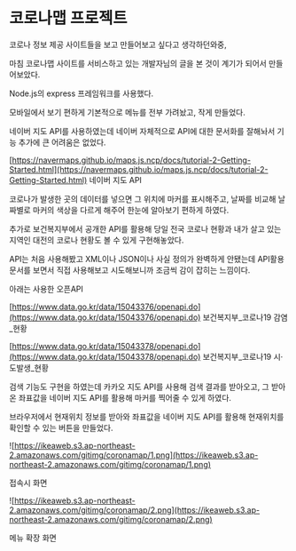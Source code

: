 # 코로나맵 프로젝트
코로나 정보 제공 사이트들을 보고 만들어보고 싶다고 생각하던와중,

마침 코로나맵 사이트를 서비스하고 있는 개발자님의 글을 본 것이 계기가 되어서 만들어보았다.

Node.js의 express 프레임워크를 사용했다.



모바일에서 보기 편하게 기본적으로 메뉴를 전부 가려놨고, 작게 만들었다.

네이버 지도 API를 사용하였는데 네이버 자체적으로 API에 대한 문서화를 잘해놔서 기능 추가에 큰 어려움은 없었다.

[https://navermaps.github.io/maps.js.ncp/docs/tutorial-2-Getting-Started.html](https://navermaps.github.io/maps.js.ncp/docs/tutorial-2-Getting-Started.html) 네이버 지도 API

코로나가 발생한 곳의 데이터를 넣으면 그 위치에 마커를 표시해주고, 날짜를 비교해 날짜별로 마커의 색상을 다르게 해주어 한눈에 알아보기 편하게 하였다.

추가로 보건복지부에서 공개한 API를 활용해 당일 전국 코로나 현황과 내가 살고 있는 지역인 대전의 코로나 현황도 볼 수 있게 구현해놓았다.

API는 처음 사용해봤고 XML이나 JSON이나 사실 정의가 완벽하게 안됐는데 API활용 문서를 보면서 직접 사용해보고 시도해보니까 조금씩 감이 잡히는 느낌이다.

아래는 사용한 오픈API

[https://www.data.go.kr/data/15043376/openapi.do](https://www.data.go.kr/data/15043376/openapi.do) 보건복지부_코로나19 감염_현황

[https://www.data.go.kr/data/15043378/openapi.do](https://www.data.go.kr/data/15043378/openapi.do) 보건복지부_코로나19 시·도발생_현황

검색 기능도 구현을 하였는데 카카오 지도 API를 사용해 검색 결과를 받아오고, 그 받아온 좌표값을 네이버 지도 API를 활용해 마커를 찍어줄 수 있게 하였다.

브라우저에서 현재위치 정보를 받아와 좌표값을 네이버 지도 API를 활용해 현재위치를 확인할 수 있는 버튼을 만들었다.

![https://ikeaweb.s3.ap-northeast-2.amazonaws.com/gitimg/coronamap/1.png](https://ikeaweb.s3.ap-northeast-2.amazonaws.com/gitimg/coronamap/1.png)

접속시 화면

![https://ikeaweb.s3.ap-northeast-2.amazonaws.com/gitimg/coronamap/2.png](https://ikeaweb.s3.ap-northeast-2.amazonaws.com/gitimg/coronamap/2.png)

메뉴 확장 화면

